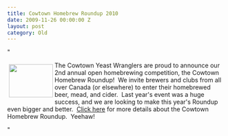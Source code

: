 ```yaml
---
title: Cowtown Homebrew Roundup 2010
date: 2009-11-26 00:00:00 Z
layout: post
category: Old
---
```


"<p><a target="_self" href="/LinkClick.aspx?link=353&amp;tabid=171"><img width="102" vspace="6" hspace="4" height="77" border="0" align="left" src="/CYW/Images/glasses_of_beer.jpg" alt="" /></a>The Cowtown Yeast Wranglers are proud to announce our 2nd annual open homebrewing competition&#44; the Cowtown Homebrew Roundup!&nbsp; We invite brewers and clubs from all over Canada (or elsewhere) to enter their homebrewed beer&#44; mead&#44; and cider.&nbsp; Last year's event was a huge success&#44; and we are looking to make this year's Roundup even bigger and better.&nbsp; <a target="_self" href="/LinkClick.aspx?link=353&amp;tabid=171">Click here</a> for more details about the Cowtown Homebrew Roundup.&nbsp; Yeehaw!</p>"

